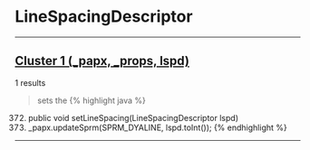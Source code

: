 # LineSpacingDescriptor

***

## [Cluster 1 (_papx, _props, lspd)](./1)
1 results
> sets the 
{% highlight java %}
372. public void setLineSpacing(LineSpacingDescriptor lspd)
375.   _papx.updateSprm(SPRM_DYALINE, lspd.toInt());
{% endhighlight %}

***

